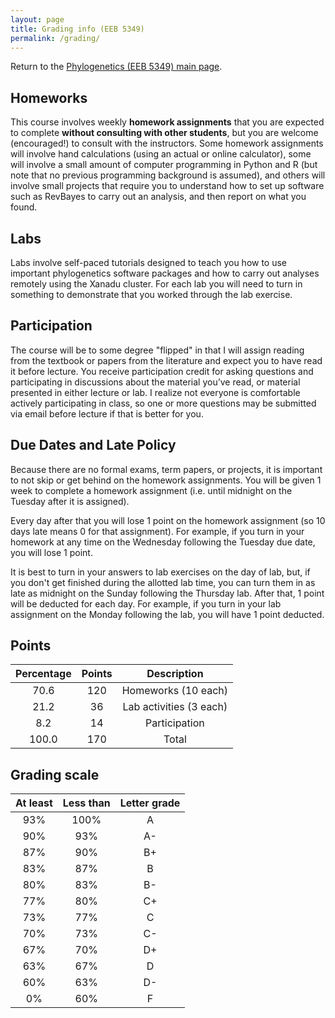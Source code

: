 ```yaml
---
layout: page
title: Grading info (EEB 5349)
permalink: /grading/
---
```

Return to the [Phylogenetics (EEB 5349) main page](/phylogenetics2024/).

## Homeworks

This course involves weekly **homework assignments** that you are expected to complete **without consulting with other students**, but you are welcome (encouraged!) to consult with the instructors. Some homework assignments will involve hand calculations (using an actual or online calculator), some will involve a small amount of computer programming in Python and R (but note that no previous programming background is assumed), and others will involve small projects that require you to understand how to set up software such as RevBayes to carry out an analysis, and then report on what you found.

## Labs

Labs involve self-paced tutorials designed to teach you how to use important phylogenetics software packages and how to carry out analyses remotely using the Xanadu cluster. For each lab you will need to turn in something to demonstrate that you worked through the lab exercise.

## Participation

The course will be to some degree "flipped" in that I will assign reading from the textbook or papers from the literature and expect you to have read it before lecture. You receive participation credit for asking questions and participating in discussions about the material you’ve read, or material presented in either lecture or lab. I realize not everyone is comfortable actively participating in class, so one or more questions may be submitted via email before lecture if that is better for you.

## Due Dates and Late Policy

Because there are no formal exams, term papers, or projects, it is important to not skip or get behind on the homework assignments. You will be given 1 week to complete a homework assignment (i.e. until midnight on the Tuesday after it is assigned).

Every day after that you will lose 1 point on the homework assignment (so 10 days late means 0 for that assignment). For example, if you turn in your homework at any time on the Wednesday following the Tuesday due date, you will lose 1 point.

It is best to turn in your answers to lab exercises on the day of lab, but, if you don't get finished during the allotted lab time, you can turn them in as late as midnight on the Sunday following the Thursday lab. After that, 1 point will be deducted for each day. For example, if you turn in your lab assignment on the Monday following the lab, you will have 1 point deducted.

## Points

| Percentage  |  Points  | Description               |
| :---------: |  :----:  | :-----------------------: |
|    70.6     |    120   | Homeworks (10 each)       |
|    21.2     |     36   | Lab activities (3 each)   |
|     8.2     |     14   | Participation             |
|   100.0     |    170   | Total

## Grading scale

At least | Less than | Letter grade |
:------: | :-------: | :----------: |
   93%   |    100%   |      A       |
   90%   |     93%   |      A-      |
   87%   |     90%   |      B+      |
   83%   |     87%   |      B       |
   80%   |     83%   |      B-      |
   77%   |     80%   |      C+      |
   73%   |     77%   |      C       |
   70%   |     73%   |      C-      |
   67%   |     70%   |      D+      |
   63%   |     67%   |      D       |
   60%   |     63%   |      D-      |
    0%   |     60%   |      F       | 
     